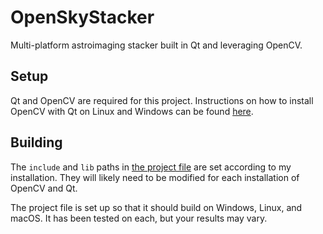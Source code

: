 # OpenSkyStacker

Multi-platform astroimaging stacker built in Qt and leveraging OpenCV.

## Setup

Qt and OpenCV are required for this project. Instructions on how to install OpenCV with Qt on Linux and Windows can be found [here](https://wiki.qt.io/OpenCV_with_Qt).

## Building

The `include` and `lib` paths in [the project file](OpenSkyStacker.pro) are set according to my installation. They will likely need to be modified for each installation of OpenCV and Qt.

The project file is set up so that it should build on Windows, Linux, and macOS. It has been tested on each, but your results may vary.